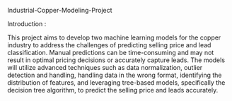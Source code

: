 Industrial-Copper-Modeling-Project

Introduction :

This project aims to develop two machine learning models for the copper industry to address the challenges of predicting selling price and lead classification. 
Manual predictions can be time-consuming and may not result in optimal pricing decisions or accurately capture leads.
The models will utilize advanced techniques such as data normalization, outlier detection and handling, handling data in the wrong format, 
identifying the distribution of features, and leveraging tree-based models, specifically the decision tree algorithm, to predict the selling price and leads accurately.


